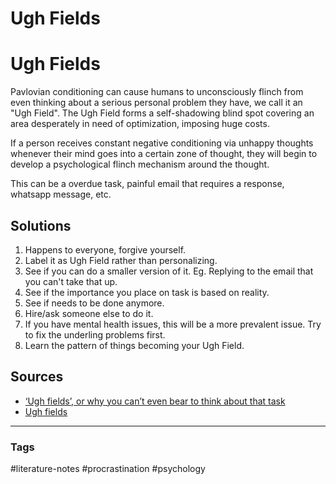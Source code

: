 # Ugh Fields

# Ugh Fields

Pavlovian conditioning can cause humans to unconsciously flinch from even thinking about a serious personal problem they have, we call it an "Ugh Field". The Ugh Field forms a self-shadowing blind spot covering an area desperately in need of optimization, imposing huge costs. 

If a person receives constant negative conditioning via unhappy thoughts whenever their mind goes into a certain zone of thought, they will begin to develop a psychological flinch mechanism around the thought. 

This can be a overdue task, painful email that requires a response, whatsapp message, etc.

## Solutions
1. Happens to everyone, forgive yourself.
2. Label it as Ugh Field rather than personalizing.
3. See if you can do a smaller version of it. Eg. Replying to the email that you can't take that up.
4. See if the importance you place on task is based on reality.
5. See if needs to be done anymore.
6. Hire/ask someone else to do it.
7. If you have mental health issues, this will be a more prevalent issue. Try to fix the underling problems first.
8. Learn the pattern of things becoming your Ugh Field.

## Sources
- [‘Ugh fields’, or why you can’t even bear to think about that task](https://medium.com/@robertwiblin/ugh-fields-or-why-you-can-t-even-bear-to-think-about-that-task-5941837dac62)
- [Ugh fields](https://www.lesswrong.com/posts/EFQ3F6kmt4WHXRqik/ugh-fields)

---
### Tags
#literature-notes #procrastination #psychology
